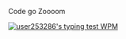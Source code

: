 Code go Zoooom

<a href="http://keyhero.com/profile/user253286/?ba" title="user253286's typing test profile"><img src="https://www.keyhero.com/static//badges/1292/typing-test-387773.png" alt="user253286's typing test WPM" style="vertical-align:middle"></a>
